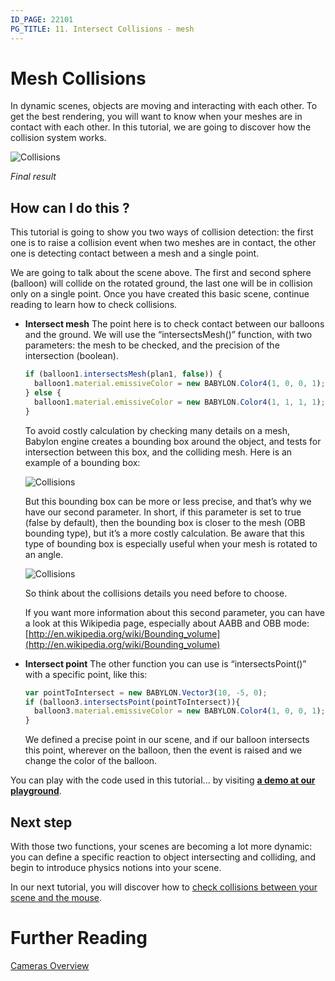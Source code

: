 ```yaml
---
ID_PAGE: 22101
PG_TITLE: 11. Intersect Collisions - mesh
---
```

# Mesh Collisions

In dynamic scenes, objects are moving and interacting with each other. To get the best rendering, you will want to know when your meshes are in contact with each other. In this tutorial, we are going to discover how the collision system works.

![Collisions](/img/how_to/Collisions%20Intersect/10.png)

_Final result_

## How can I do this ?

This tutorial is going to show you two ways of collision detection: the first one is to raise a collision event when two meshes are in contact, the other one is detecting contact between a mesh and a single point.

We are going to talk about the scene above. The first and second sphere (balloon) will collide on the rotated ground, the last one will be in collision only on a single point. Once you have created this basic scene, continue reading to learn how to check collisions.

* **Intersect mesh**
  The point here is to check contact between our balloons and the ground. We will use the “intersectsMesh()” function, with two parameters: the mesh to be checked, and the precision of the intersection (boolean).

  ```javascript
  if (balloon1.intersectsMesh(plan1, false)) {
    balloon1.material.emissiveColor = new BABYLON.Color4(1, 0, 0, 1);
  } else {
    balloon1.material.emissiveColor = new BABYLON.Color4(1, 1, 1, 1);
  }
  ```

  To avoid costly calculation by checking many details on a mesh, Babylon engine creates a bounding box around the object, and tests for intersection between this box, and the colliding mesh. Here is an example of a bounding box:

  ![Collisions](/img/how_to/Collisions%20Intersect/10-1.png)

  But this bounding box can be more or less precise, and that’s why we have our second parameter. In short, if this parameter is set to true (false by default), then the bounding box is closer to the mesh (OBB bounding type), but it’s a more costly calculation. Be aware that this type of bounding box is especially useful when your mesh is rotated to an angle.

  ![Collisions](/img/how_to/Collisions%20Intersect/10-2.png)

  So think about the collisions details you need before to choose.

  If you want more information about this second parameter, you can have a look at this Wikipedia page, especially about AABB and OBB mode: [http://en.wikipedia.org/wiki/Bounding_volume](http://en.wikipedia.org/wiki/Bounding_volume)

* **Intersect point**
  The other function you can use is “intersectsPoint()” with a specific point, like this:

  ```javascript
  var pointToIntersect = new BABYLON.Vector3(10, -5, 0);
  if (balloon3.intersectsPoint(pointToIntersect)){
    balloon3.material.emissiveColor = new BABYLON.Color4(1, 0, 0, 1);
  }
  ```

  We defined a precise point in our scene, and if our balloon intersects this point, wherever on the balloon, then the event is raised and we change the color of the balloon.

You can play with the code used in this tutorial... by visiting [**a demo at our playground**]( https://www.babylonjs-playground.com/?10).

## Next step

With those two functions, your scenes are becoming a lot more dynamic: you can define a specific reaction to object intersecting and colliding, and begin to introduce physics notions into your scene.

In our next tutorial, you will discover how to [check collisions between your scene and the mouse](/babylon101/Picking_Collisions).

# Further Reading

[Cameras Overview](/features/Cameras)